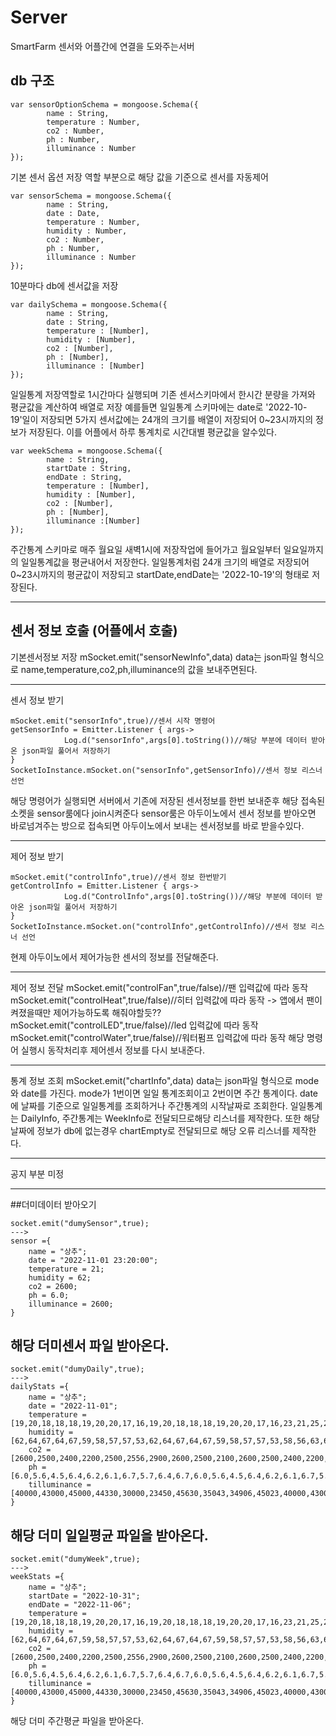 # Server
SmartFarm 센서와 어플간에 연결을 도와주는서버

## db 구조
```
var sensorOptionSchema = mongoose.Schema({
        name : String,
        temperature : Number,
        co2 : Number,
        ph : Number,
        illuminance : Number
});
```
기본 센서 옵션 저장 역할 부분으로 해당 값을 기준으로 센서를 자동제어
```
var sensorSchema = mongoose.Schema({
        name : String,
        date : Date,
        temperature : Number,
        humidity : Number,
        co2 : Number,
        ph : Number,
        illuminance : Number
});
```
10분마다 db에 센서값을 저장
```
var dailySchema = mongoose.Schema({
        name : String,
        date : String,
        temperature : [Number],
        humidity : [Number],
        co2 : [Number],
        ph : [Number],
        illuminance : [Number]
});
```
일일통계 저장역할로 1시간마다 실행되며 기존 센서스키마에서 한시간 분량을 가져와 평균값을 계산하여 배열로 저장
예를들면 일일통계 스키마에는 date로 '2022-10-19'일이 저장되면 5가지 센서값에는 24개의 크기를 배열이 저장되어 0~23시까지의 정보가 저장된다.
이를 어플에서 하루 통계치로 시간대별 평균값을 알수있다.
```
var weekSchema = mongoose.Schema({
        name : String,
        startDate : String,
        endDate : String,
        temperature : [Number],
        humidity : [Number],
        co2 : [Number],
        ph : [Number],
        illuminance :[Number]
});
```
주간통계 스키마로 매주 월요일 새벽1시에 저장작업에 들어가고 월요일부터 일요일까지의 일일통계값을 평균내어서 저장한다.
일일통계처럼 24개 크기의 배열로 저장되어 0~23시까지의 평균값이 저장되고 startDate,endDate는 '2022-10-19'의 형태로 저장된다.

---
## 센서 정보 호출 (어플에서 호출)
기본센서정보 저장
mSocket.emit("sensorNewInfo",data)
data는 json파일 형식으로 name,temperature,co2,ph,illuminance의 값을 보내주면된다.

---
센서 정보 받기
```
mSocket.emit("sensorInfo",true)//센서 시작 명령어
getSensorInfo = Emitter.Listener { args->
            Log.d("sensorInfo",args[0].toString())//해당 부분에 데이터 받아온 json파일 풀어서 저장하기
}
SocketIoInstance.mSocket.on("sensorInfo",getSensorInfo)//센서 정보 리스너 선언
```
해당 명령어가 실행되면 서버에서 기존에 저장된 센서정보를 한번 보내준후 해당 접속된 소켓을 sensor룸에다 join시켜준다
sensor룸은 아두이노에서 센서 정보를 받아오면 바로넘겨주는 방으로 접속되면 아두이노에서 보내는 센서정보를 바로 받을수있다.

---
제어 정보 받기
```
mSocket.emit("controlInfo",true)//센서 정보 한번받기
getControlInfo = Emitter.Listener { args->
            Log.d("ControlInfo",args[0].toString())//해당 부분에 데이터 받아온 json파일 풀어서 저장하기
}
SocketIoInstance.mSocket.on("controlInfo",getControlInfo)//센서 정보 리스너 선언
```
현제 아두이노에서 제어가능한 센서의 정보를 전달해준다.

---
제어 정보 전달
mSocket.emit("controlFan",true/false)//팬 입력값에 따라 동작
mSocket.emit("controlHeat",true/false)//히터 입력값에 따라 동작 -> 앱에서 팬이 켜졌을때만 제어가능하도록 해줘야할듯??
mSocket.emit("controlLED",true/false)//led 입력값에 따라 동작
mSocket.emit("controlWater",true/false)//워터펌프 입력값에 따라 동작
해당 명령어 실행시 동작처리후 제어센서 정보를 다시 보내준다.

---
통계 정보 조회
mSocket.emit("chartInfo",data)
data는 json파일 형식으로 mode와 date를 가진다.
mode가 1번이면 일일 통계조회이고 2번이면 주간 통계이다.
date에 날짜를 기준으로 일일통계를 조회하거나 주간통계의 시작날짜로 조회한다.
일일통계는 DailyInfo, 주간통계는 WeekInfo로 전달되므로해당 리스너를 제작한다.
또한 해당 날짜에 정보가 db에 없는경우 chartEmpty로 전달되므로 해당 오류 리스너를 제작한다.

---
공지 부분 미정

---

##더미데이터 받아오기
```
socket.emit("dumySensor",true);
--->
sensor ={
    name = "상추";
    date = "2022-11-01 23:20:00";
    temperature = 21;
    humidity = 62;
    co2 = 2600;
    ph = 6.0;
    illuminance = 2600;
}
```
해당 더미센서 파일 받아온다.
---
```
socket.emit("dumyDaily",true);
--->
dailyStats ={
    name = "상추";
    date = "2022-11-01";
    temperature = [19,20,18,18,18,19,20,20,17,16,19,20,18,18,18,19,20,20,17,16,23,21,25,21];
    humidity = [62,64,67,64,67,59,58,57,57,53,62,64,67,64,67,59,58,57,57,53,58,56,63,61];
    co2 = [2600,2500,2400,2200,2500,2556,2900,2600,2500,2100,2600,2500,2400,2200,2500,2556,2900,2600,2500,2100,2300,2600,2660,2335];
    ph = [6.0,5.6,4.5,6.4,6.2,6.1,6.7,5.7,6.4,6.7,6.0,5.6,4.5,6.4,6.2,6.1,6.7,5.7,6.4,6.7,5.9,5.8,5.7,6.7];
    tilluminance = [40000,43000,45000,44330,30000,23450,45630,35043,34906,45023,40000,43000,45000,44330,30000,23450,45630,35043,34906,45023,34563,42663,37342,49352];
}
```
해당 더미 일일평균 파일을 받아온다.
---
```
socket.emit("dumyWeek",true);
--->
weekStats ={
    name = "상추";
    startDate = "2022-10-31";
    endDate = "2022-11-06";
    temperature = [19,20,18,18,18,19,20,20,17,16,19,20,18,18,18,19,20,20,17,16,23,21,25,21];
    humidity = [62,64,67,64,67,59,58,57,57,53,62,64,67,64,67,59,58,57,57,53,58,56,63,61];
    co2 = [2600,2500,2400,2200,2500,2556,2900,2600,2500,2100,2600,2500,2400,2200,2500,2556,2900,2600,2500,2100,2300,2600,2660,2335];
    ph = [6.0,5.6,4.5,6.4,6.2,6.1,6.7,5.7,6.4,6.7,6.0,5.6,4.5,6.4,6.2,6.1,6.7,5.7,6.4,6.7,5.9,5.8,5.7,6.7];
    tilluminance = [40000,43000,45000,44330,30000,23450,45630,35043,34906,45023,40000,43000,45000,44330,30000,23450,45630,35043,34906,45023,34563,42663,37342,49352];
}
```
해당 더미 주간평균 파일을 받아온다.
